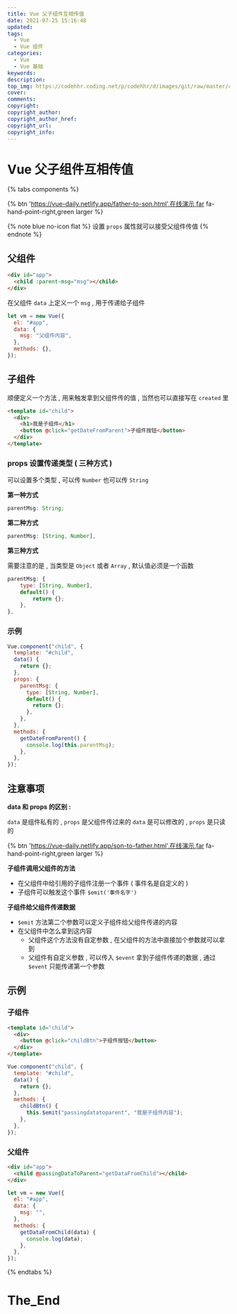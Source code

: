 ```yaml
---
title: Vue 父子组件互相传值
date: 2021-07-25 15:16:48
updated:
tags:
  - Vue
  - Vue 组件
categories:
  - Vue
  - Vue 基础
keywords:
description:
top_img: https://codehhr.coding.net/p/codehhr/d/images/git/raw/master/csslayouts/sunrise.jpg
cover:
comments:
copyright:
copyright_author:
copyright_author_href:
copyright_url:
copyright_info:
---
```


# Vue 父子组件互相传值

{% tabs components %}

<!-- tab  父组件传值子组件 -->

{% btn 'https://vue-daily.netlify.app/father-to-son.html',在线演示,far fa-hand-point-right,green larger %}

{% note blue no-icon flat %}
设置 `props` 属性就可以接受父组件传值
{% endnote %}

## 父组件

```html
<div id="app">
  <child :parent-msg="msg"></child>
</div>
```

在父组件 `data` 上定义一个 `msg` , 用于传递给子组件

```js
let vm = new Vue({
  el: "#app",
  data: {
    msg: "父组件内容",
  },
  methods: {},
});
```

## 子组件

顺便定义一个方法 , 用来触发拿到父组件传的值 , 当然也可以直接写在 `created` 里

```html
<template id="child">
  <div>
    <h1>我是子组件</h1>
    <button @click="getDateFromParent">子组件按钮</button>
  </div>
</template>
```

### props 设置传递类型 ( 三种方式 )

可以设置多个类型 , 可以传 `Number` 也可以传 `String`

**第一种方式**

```js
parentMsg: String;
```

**第二种方式**

```js
parentMsg: [String, Number],
```

**第三种方式**

需要注意的是 , 当类型是 `Object` 或者 `Array` , 默认值必须是一个函数

```js
parentMsg: {
    type: [String, Number],
    default() {
        return {};
    },
},
```

### 示例

```js
Vue.component("child", {
  template: "#child",
  data() {
    return {};
  },
  props: {
    parentMsg: {
      type: [String, Number],
      default() {
        return {};
      },
    },
  },
  methods: {
    getDateFromParent() {
      console.log(this.parentMsg);
    },
  },
});
```

## 注意事项

**data 和 props 的区别 :**

`data` 是组件私有的 , `props` 是父组件传过来的
`data` 是可以修改的 , `props` 是只读的

<!-- endtab  -->

<!-- tab 子组件传值父组件 -->

{% btn 'https://vue-daily.netlify.app/son-to-father.html',在线演示,far fa-hand-point-right,green larger %}

**子组件调用父组件的方法**

- 在父组件中给引用的子组件注册一个事件 ( 事件名是自定义的 )
- 子组件可以触发这个事件 `$emit('事件名字')`

**子组件给父组件传递数据**

- `$emit` 方法第二个参数可以定义子组件给父组件传递的内容
- 在父组件中怎么拿到这内容
  - 父组件这个方法没有自定参数 , 在父组件的方法中直接加个参数就可以拿到
  - 父组件有自定义参数 , 可以传入 `$event` 拿到子组件传递的数据 , 通过 `$event` 只能传递第一个参数

## 示例

### 子组件

```html
<template id="child">
  <div>
    <button @click="childBtn">子组件按钮</button>
  </div>
</template>
```

```js
Vue.component("child", {
  template: "#child",
  data() {
    return {};
  },
  methods: {
    childBtn() {
      this.$emit("passingdatatoparent", "我是子组件内容");
    },
  },
});
```

### 父组件

```html
<div id="app">
  <child @passingDataToParent="getDataFromChild"></child>
</div>
```

```js
let vm = new Vue({
  el: "#app",
  data: {
    msg: "",
  },
  methods: {
    getDataFromChild(data) {
      console.log(data);
    },
  },
});
```

<!-- endtab -->

{% endtabs %}

# The_End
